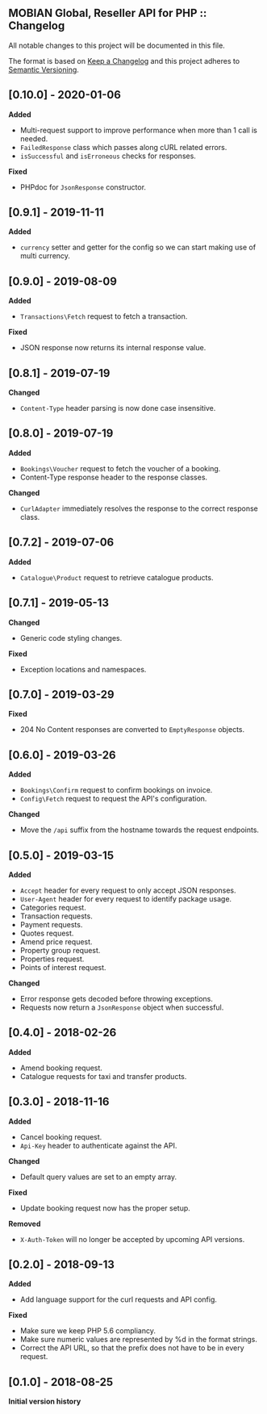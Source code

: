 ## MOBIAN Global, Reseller API for PHP :: Changelog

All notable changes to this project will be documented in this file.

The format is based on [Keep a Changelog](http://keepachangelog.com/en/1.0.0/)
and this project adheres to [Semantic Versioning](http://semver.org/spec/v2.0.0.html).

## [0.10.0] - 2020-01-06

**Added**

* Multi-request support to improve performance when more than 1 call is needed.
* `FailedResponse` class which passes along cURL related errors.
* `isSuccessful` and `isErroneous` checks for responses.

**Fixed**

* PHPdoc for `JsonResponse` constructor.


## [0.9.1] - 2019-11-11

**Added**

* `currency` setter and getter for the config so we can start making use of multi currency.


## [0.9.0] - 2019-08-09

**Added**

* `Transactions\Fetch` request to fetch a transaction.

**Fixed**

* JSON response now returns its internal response value.


## [0.8.1] - 2019-07-19

**Changed**

* `Content-Type` header parsing is now done case insensitive.


## [0.8.0] - 2019-07-19

**Added**

* `Bookings\Voucher` request to fetch the voucher of a booking.
* Content-Type response header to the response classes.

**Changed**

* `CurlAdapter` immediately resolves the response to the correct response class.


## [0.7.2] - 2019-07-06

**Added**

* `Catalogue\Product` request to retrieve catalogue products.


## [0.7.1] - 2019-05-13

**Changed**

* Generic code styling changes.

**Fixed**

* Exception locations and namespaces.


## [0.7.0] - 2019-03-29

**Fixed**

* 204 No Content responses are converted to `EmptyResponse` objects.


## [0.6.0] - 2019-03-26

**Added**

* `Bookings\Confirm` request to confirm bookings on invoice.
* `Config\Fetch` request to request the API's configuration.

**Changed**

* Move the `/api` suffix from the hostname towards the request endpoints.


## [0.5.0] - 2019-03-15

**Added**

* `Accept` header for every request to only accept JSON responses.
* `User-Agent` header for every request to identify package usage.
* Categories request.
* Transaction requests.
* Payment requests.
* Quotes request.
* Amend price request.
* Property group request.
* Properties request.
* Points of interest request.

**Changed**

* Error response gets decoded before throwing exceptions.
* Requests now return a `JsonResponse` object when successful.


## [0.4.0] - 2018-02-26

**Added**

* Amend booking request.
* Catalogue requests for taxi and transfer products.

## [0.3.0] - 2018-11-16

**Added**

* Cancel booking request.
* `Api-Key` header to authenticate against the API.

**Changed**

* Default query values are set to an empty array.

**Fixed**

* Update booking request now has the proper setup.

**Removed**

* `X-Auth-Token` will no longer be accepted by upcoming API versions.


## [0.2.0] - 2018-09-13

**Added**

* Add language support for the curl requests and API config.

**Fixed**

* Make sure we keep PHP 5.6 compliancy.
* Make sure numeric values are represented by %d in the format strings.
* Correct the API URL, so that the prefix does not have to be in every request.


## [0.1.0] - 2018-08-25

**Initial version history**
